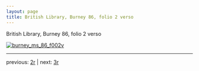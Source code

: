 ```yaml
---
layout: page
title: British Library, Burney 86, folio 2 verso
---
```


British Library, Burney 86, folio 2 verso

[![burney_ms_86_f002v](http://www.homermultitext.org/iipsrv?IIIF=/project/homer/pyramidal/deepzoom/bl/burney86imgs/v1/burney_ms_86_f002v.tif/full/800,/0/default.jpg)](http://www.homermultitext.org/ict2/?urn=urn:cite2:bl:burney86imgs.v1:burney_ms_86_f002v) 

---

previous:  [2r](../2r/) | next: [3r](../3r/)
